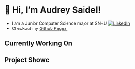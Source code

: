 # 👋 Hi, I’m Audrey Saidel!
- I am a Junior Computer Science major at SNHU
[![LinkedIn](https://img.shields.io/badge/LinkedIn-blue?style=for-the-badge&logo=linkedin&logoColor=white)](https://www.linkedin.com/in/YOUR_LINKEDIN)
- Checkout my [Github Pages!](au1rey.github.io)

## Currently Working On

## Project Showc
